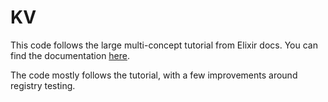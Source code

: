KV
==

This code follows the large multi-concept tutorial from Elixir docs. You can find
the documentation [here](http://elixir-lang.org/getting-started/mix-otp/introduction-to-mix.html).

The code mostly follows the tutorial, with a few improvements around registry testing.
